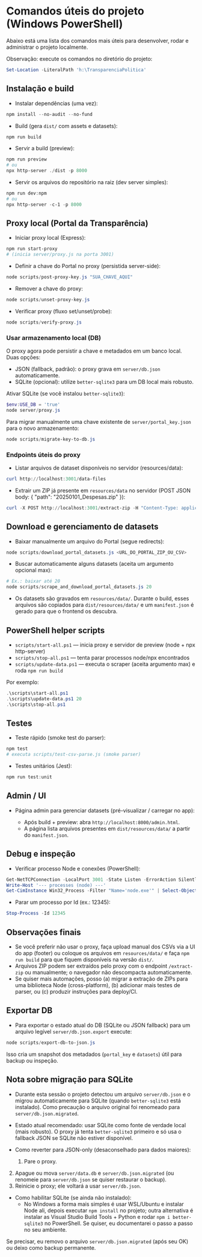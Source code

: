 # Comandos úteis do projeto (Windows PowerShell)

Abaixo está uma lista dos comandos mais úteis para desenvolver, rodar e administrar o projeto localmente.

Observação: execute os comandos no diretório do projeto:

```powershell
Set-Location -LiteralPath 'h:\TransparenciaPolitica'
```

## Instalação e build

- Instalar dependências (uma vez):

```powershell
npm install --no-audit --no-fund
```

- Build (gera `dist/` com assets e datasets):

```powershell
npm run build
```

- Servir a build (preview):

```powershell
npm run preview
# ou
npx http-server ./dist -p 8000
```

- Servir os arquivos do repositório na raiz (dev server simples):

```powershell
npm run dev:npm
# ou
npx http-server -c-1 -p 8000
```

## Proxy local (Portal da Transparência)

- Iniciar proxy local (Express):

```powershell
npm run start-proxy
# (inicia server/proxy.js na porta 3001)
```

- Definir a chave do Portal no proxy (persistida server-side):

```powershell
node scripts/post-proxy-key.js "SUA_CHAVE_AQUI"
```

- Remover a chave do proxy:

```powershell
node scripts/unset-proxy-key.js
```

- Verificar proxy (fluxo set/unset/probe):

```powershell
node scripts/verify-proxy.js
```

### Usar armazenamento local (DB)

O proxy agora pode persistir a chave e metadados em um banco local. Duas opções:

- JSON (fallback, padrão): o proxy grava em `server/db.json` automaticamente.
- SQLite (opcional): utilize `better-sqlite3` para um DB local mais robusto.

Ativar SQLite (se você instalou `better-sqlite3`):

```powershell
$env:USE_DB = 'true'
node server/proxy.js
```

Para migrar manualmente uma chave existente de `server/portal_key.json` para o novo armazenamento:

```powershell
node scripts/migrate-key-to-db.js
```


### Endpoints úteis do proxy

- Listar arquivos de dataset disponíveis no servidor (resources/data):

```powershell
curl http://localhost:3001/data-files
```

- Extrair um ZIP já presente em `resources/data` no servidor (POST JSON body: { "path": "20250101_Despesas.zip" }):

```powershell
curl -X POST http://localhost:3001/extract-zip -H "Content-Type: application/json" -d '{"path":"20250101_Despesas.zip"}'
```

## Download e gerenciamento de datasets

- Baixar manualmente um arquivo do Portal (segue redirects):

```powershell
node scripts/download_portal_datasets.js <URL_DO_PORTAL_ZIP_OU_CSV>
```

- Buscar automaticamente alguns datasets (aceita um argumento opcional max):

```powershell
# Ex.: baixar até 20
node scripts/scrape_and_download_portal_datasets.js 20
```

- Os datasets são gravados em `resources/data/`. Durante o build, esses arquivos são copiados para `dist/resources/data/` e um `manifest.json` é gerado para que o frontend os descubra.

## PowerShell helper scripts

- `scripts/start-all.ps1` — inicia proxy e servidor de preview (node + npx http-server)
- `scripts/stop-all.ps1` — tenta parar processos node/npx encontrados
- `scripts/update-data.ps1` — executa o scraper (aceita argumento max) e roda `npm run build`

Por exemplo:

```powershell
.\scripts\start-all.ps1
.\scripts\update-data.ps1 20
.\scripts\stop-all.ps1
```

## Testes

- Teste rápido (smoke test do parser):

```powershell
npm test
# executa scripts/test-csv-parse.js (smoke parser)
```

- Testes unitários (Jest):

```powershell
npm run test:unit
```

## Admin / UI

- Página admin para gerenciar datasets (pré-visualizar / carregar no app):

  - Após build + preview: abra `http://localhost:8000/admin.html`.
  - A página lista arquivos presentes em `dist/resources/data/` a partir do `manifest.json`.

## Debug e inspeção

- Verificar processo Node e conexões (PowerShell):

```powershell
Get-NetTCPConnection -LocalPort 3001 -State Listen -ErrorAction SilentlyContinue | Format-Table -AutoSize
Write-Host '--- processes (node) ---'
Get-CimInstance Win32_Process -Filter "Name='node.exe'" | Select-Object ProcessId,CommandLine | Format-Table -AutoSize
```

- Parar um processo por Id (ex.: 12345):

```powershell
Stop-Process -Id 12345
```

## Observações finais

- Se você preferir não usar o proxy, faça upload manual dos CSVs via a UI do app (footer) ou coloque os arquivos em `resources/data/` e faça `npm run build` para que fiquem disponíveis na versão `dist/`.
- Arquivos ZIP podem ser extraídos pelo proxy com o endpoint `/extract-zip` ou manualmente; o navegador não descompacta automaticamente.
- Se quiser mais automações, posso (a) migrar a extração de ZIPs para uma biblioteca Node (cross-platform), (b) adicionar mais testes de parser, ou (c) produzir instruções para deploy/CI.

## Exportar DB

- Para exportar o estado atual do DB (SQLite ou JSON fallback) para um arquivo legível `server/db.json.export` execute:

```powershell
node scripts/export-db-to-json.js
```

Isso cria um snapshot dos metadados (`portal_key` e `datasets`) útil para backup ou inspeção.

## Nota sobre migração para SQLite

- Durante esta sessão o projeto detectou um arquivo `server/db.json` e o migrou automaticamente para SQLite (quando `better-sqlite3` está instalado). Como precaução o arquivo original foi renomeado para `server/db.json.migrated`.

- Estado atual recomendado: usar SQLite como fonte de verdade local (mais robusto). O proxy já tenta `better-sqlite3` primeiro e só usa o fallback JSON se SQLite não estiver disponível.

- Como reverter para JSON-only (desaconselhado para dados maiores):
  1. Pare o proxy.
 2. Apague ou mova `server/data.db` e `server/db.json.migrated` (ou renomeie para `server/db.json` se quiser restaurar o backup).
 3. Reinicie o proxy; ele voltará a usar `server/db.json`.

- Como habilitar SQLite (se ainda não instalado):
  - No Windows a forma mais simples é usar WSL/Ubuntu e instalar Node ali, depois executar `npm install` no projeto; outra alternativa é instalar as Visual Studio Build Tools + Python e rodar `npm i better-sqlite3` no PowerShell. Se quiser, eu documentarei o passo a passo no seu ambiente.

Se precisar, eu removo o arquivo `server/db.json.migrated` (após seu OK) ou deixo como backup permanente.
